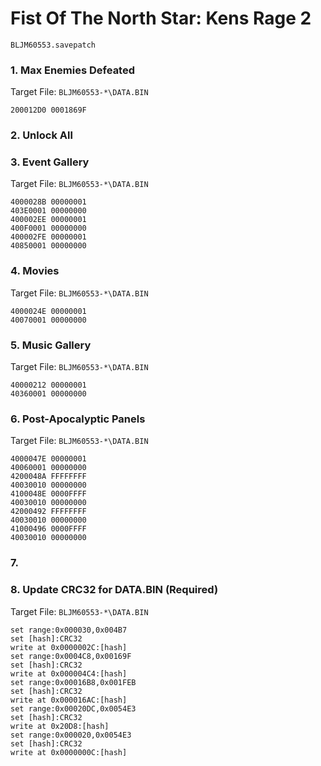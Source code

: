 #  Fist Of The North Star: Kens Rage 2 

`BLJM60553.savepatch`

### 1. Max Enemies Defeated

Target File: `BLJM60553-*\DATA.BIN`

```
200012D0 0001869F
```

### 2. Unlock All
### 3. Event Gallery

Target File: `BLJM60553-*\DATA.BIN`

```
4000028B 00000001
403E0001 00000000
400002EE 00000001
400F0001 00000000
400002FE 00000001
40850001 00000000
```

### 4. Movies

Target File: `BLJM60553-*\DATA.BIN`

```
4000024E 00000001
40070001 00000000
```

### 5. Music Gallery

Target File: `BLJM60553-*\DATA.BIN`

```
40000212 00000001
40360001 00000000
```

### 6. Post-Apocalyptic Panels

Target File: `BLJM60553-*\DATA.BIN`

```
4000047E 00000001
40060001 00000000
4200048A FFFFFFFF
40030010 00000000
4100048E 0000FFFF
40030010 00000000
42000492 FFFFFFFF
40030010 00000000
41000496 0000FFFF
40030010 00000000
```

### 7. 
### 8. Update CRC32 for DATA.BIN (Required)

Target File: `BLJM60553-*\DATA.BIN`

```
set range:0x000030,0x004B7
set [hash]:CRC32
write at 0x0000002C:[hash]
set range:0x0004C8,0x00169F
set [hash]:CRC32
write at 0x000004C4:[hash]
set range:0x00016B8,0x001FEB
set [hash]:CRC32
write at 0x000016AC:[hash]
set range:0x00020DC,0x0054E3
set [hash]:CRC32
write at 0x20D8:[hash]
set range:0x000020,0x0054E3
set [hash]:CRC32
write at 0x0000000C:[hash]
```


